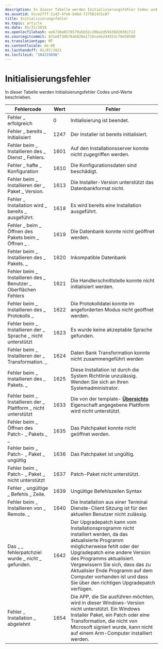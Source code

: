 ```yaml
---
description: In dieser Tabelle werden Initialisierungsfehler Codes und-Werte beschrieben.
ms.assetid: 5cce27ff-1143-4fe6-b4bd-727581431c07
title: Initialisierungsfehler
ms.topic: article
ms.date: 05/31/2018
ms.openlocfilehash: ee6730a0578579a5b52c30ba2d59436820381f22
ms.sourcegitcommit: 831e8f3db78ab820e1710cede244553c70e50500
ms.translationtype: MT
ms.contentlocale: de-DE
ms.lasthandoff: 01/07/2021
ms.locfileid: "104215698"
---
```

# <a name="initialization-errors"></a>Initialisierungsfehler

In dieser Tabelle werden Initialisierungsfehler Codes und-Werte beschrieben.



| Fehlercode                            | Wert | Fehler                                                                                                                                                                                                                                                                         |
|---------------------------------------|-------|-------------------------------------------------------------------------------------------------------------------------------------------------------------------------------------------------------------------------------------------------------------------------------|
| Fehler \_ erfolgreich                        | 0     | Initialisierung ist beendet.                                                                                                                                                                                                                                                       |
| Fehler \_ bereits \_ Initialisiert           | 1247  | Der Installer ist bereits initialisiert.                                                                                                                                                                                                                                          |
| Fehler beim \_ Installieren des \_ Dienst \_ Fehlers.      | 1601  | Auf den Installationsserver konnte nicht zugegriffen werden.                                                                                                                                                                                                                                          |
| Fehler \_ hafte \_ Konfiguration             | 1610  | Die Konfigurationsdaten sind beschädigt.                                                                                                                                                                                                                                                 |
| Fehler beim \_ Installieren der \_ Paket \_ Version.      | 1613  | Die Installer-Version unterstützt das Datenbankformat nicht.                                                                                                                                                                                                                            |
| Fehler \_ Installation wird \_ bereits \_ ausgeführt.      | 1618  | Es wird bereits eine Installation ausgeführt.                                                                                                                                                                                                                                        |
| Fehler \_ beim \_ Öffnen des Pakets beim \_ Öffnen \_ . | 1619  | Die Datenbank konnte nicht geöffnet werden.                                                                                                                                                                                                                                                  |
| Fehler beim \_ Installieren des \_ Pakets. \_      | 1620  | Inkompatible Datenbank                                                                                                                                                                                                                                                         |
| Fehler beim \_ Installieren des \_ Benutzer \_ Oberflächen Fehlers           | 1621  | Die Handlerschnittstelle konnte nicht initialisiert werden.                                                                                                                                                                                                                                        |
| Fehler beim \_ Installieren des \_ Protokolls \_          | 1622  | Die Protokolldatei konnte im angeforderten Modus nicht geöffnet werden.                                                                                                                                                                                                                                     |
| Fehler beim \_ Installieren der \_ Sprache \_ nicht unterstützt | 1623  | Es wurde keine akzeptable Sprache gefunden.                                                                                                                                                                                                                                         |
| Fehler beim \_ Installieren der \_ Transformation. \_    | 1624  | Daten Bank Transformation konnte nicht zusammengeführt werden                                                                                                                                                                                                                                            |
| Fehler beim \_ Installieren des \_ Pakets. \_     | 1625  | Diese Installation ist durch die System Richtlinie unzulässig. Wenden Sie sich an Ihren Systemadministrator.                                                                                                                                                                                           |
| Fehler beim \_ Installieren der \_ Plattform \_ nicht unterstützt | 1633  | Die von der template- [**Übersichts**](template-summary.md) Eigenschaft angegebene Plattform wird nicht unterstützt.                                                                                                                                                                         |
| Fehler beim \_ Öffnen des Patch- \_ Pakets \_ \_   | 1635  | Das Patchpaket konnte nicht geöffnet werden.                                                                                                                                                                                                                                             |
| Fehler beim \_ Patch- \_ Paket \_ ungültig        | 1636  | Das Patchpaket ist ungültig.                                                                                                                                                                                                                                                        |
| Fehler beim \_ Patch- \_ Paket \_ nicht unterstützt    | 1637  | Patch-Paket nicht unterstützt.                                                                                                                                                                                                                                                     |
| Fehler \_ ungültige \_ Befehls \_ Zeile.         | 1639  | Ungültige Befehlszeilen Syntax                                                                                                                                                                                                                                                   |
| Fehler beim \_ Installieren von \_ Remote. \_    | 1640  | Die Installation aus einer Terminal Dienste-Client Sitzung ist für den aktuellen Benutzer nicht zulässig.                                                                                                                                                                                          |
| Das \_ \_ fehlerpatchziel wurde \_ nicht \_ gefunden.      | 1642  | Der Upgradepatch kann vom Installationsprogramm nicht installiert werden, da das aktualisierte Programm möglicherweise fehlt oder der Upgradepatch eine andere Version des Programms aktualisiert. Vergewissern Sie sich, dass das zu Aktualisier Ende Programm auf dem Computer vorhanden ist und dass Sie über den richtigen Upgradepatch verfügen. |
| Fehler \_ Installation \_ abgelehnt              | 1654  | Die APP, die Sie ausführen möchten, wird in dieser Windows-Version nicht unterstützt. Ein Windows Installer Paket, ein Patch oder eine Transformation, die nicht von Microsoft signiert wurde, kann nicht auf einem Arm-Computer installiert werden.                                                                |



 

 

 



